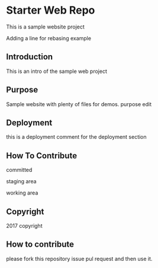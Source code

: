 # Starter Web Repo

This is a sample website project

Adding a line for rebasing example

## Introduction

This is an intro of the sample web project

## Purpose

Sample website with plenty of files for demos. purpose edit

## Deployment

this is a deployment comment for the deployment section

## How To Contribute
committed

staging area

working area

## Copyright
2017 copyright


## How to contribute

please fork this repository issue pul request
and then use it.